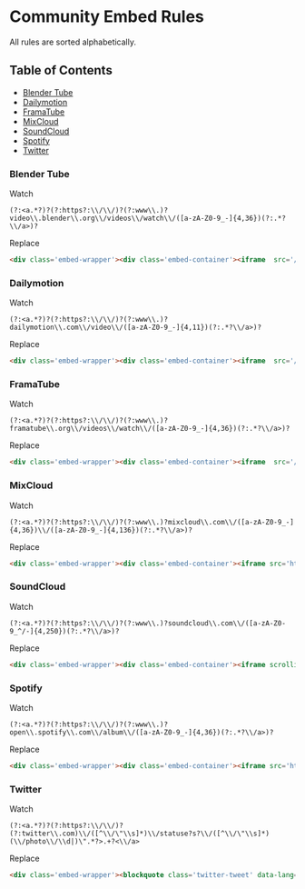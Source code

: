# Community Embed Rules

All rules are sorted alphabetically.

## Table of Contents

<!-- START doctoc generated TOC please keep comment here to allow auto update -->
<!-- DON'T EDIT THIS SECTION, INSTEAD RE-RUN doctoc TO UPDATE -->
 

- [Blender Tube](#blender-tube)
- [Dailymotion](#dailymotion)
- [FramaTube](#framatube)
- [MixCloud](#mixcloud)
- [SoundCloud](#soundcloud)
- [Spotify](#spotify)
- [Twitter](#twitter)

<!-- END doctoc generated TOC please keep comment here to allow auto update -->

### Blender Tube

Watch

```regex
(?:<a.*?)?(?:https?:\\/\\/)?(?:www\\.)?video\\.blender\\.org\\/videos\\/watch\\/([a-zA-Z0-9_-]{4,36})(?:.*?\\/a>)?
```

Replace

```html
<div class='embed-wrapper'><div class='embed-container'><iframe  src='//video.blender.org/videos/embed/$1' frameborder='0' allowfullscreen></iframe></div></div>
```

### Dailymotion

Watch

```regex
(?:<a.*?)?(?:https?:\\/\\/)?(?:www\\.)?dailymotion\\.com\\/video\\/([a-zA-Z0-9_-]{4,11})(?:.*?\\/a>)?
```

Replace

```html
<div class='embed-wrapper'><div class='embed-container'><iframe  src='//www.dailymotion.com/embed/video/$1' frameborder='0' allowfullscreen></iframe></div></div>
```

### FramaTube

Watch

```regex
(?:<a.*?)?(?:https?:\\/\\/)?(?:www\\.)?framatube\\.org\\/videos\\/watch\\/([a-zA-Z0-9_-]{4,36})(?:.*?\\/a>)?
```

Replace

```html
<div class='embed-wrapper'><div class='embed-container'><iframe  src='//framatube.org/videos/embed/$1' frameborder='0' allowfullscreen></iframe></div></div>
```

### MixCloud

Watch

```regex
(?:<a.*?)?(?:https?:\\/\\/)?(?:www\\.)?mixcloud\\.com\\/([a-zA-Z0-9_-]{4,36})\\/([a-zA-Z0-9_-]{4,136})(?:.*?\\/a>)?
```

Replace

```html
<div class='embed-wrapper'><div class='embed-container'><iframe src='https://www.mixcloud.com/widget/iframe/?light=1&hide_artwork=1&feed=%2F$1%2F$2%2F' frameborder='0'></iframe></div></div>
```

### SoundCloud

Watch

```regex
(?:<a.*?)?(?:https?:\\/\\/)?(?:www\\.)?soundcloud\\.com\\/([a-zA-Z0-9_^/-]{4,250})(?:.*?\\/a>)?
```

Replace

```html
<div class='embed-wrapper'><div class='embed-container'><iframe scrolling='no' frameborder='no' allow='autoplay' src='https://w.soundcloud.com/player/?url=https://soundcloud.com/$1&color=%23ff5500&auto_play=false&hide_related=false&show_comments=true&show_user=true&show_reposts=false&show_teaser=true&visual=true'></iframe></div></div>
```

### Spotify

Watch

```regex
(?:<a.*?)?(?:https?:\\/\\/)?(?:www\\.)?open\\.spotify\\.com\\/album\\/([a-zA-Z0-9_-]{4,36})(?:.*?\\/a>)?
```

Replace

```html
<div class='embed-wrapper'><div class='embed-container'><iframe src='https://open.spotify.com/embed/album/$1' frameborder='0' allowtransparency='true' allow='encrypted-media'></iframe></div></div>
```

### Twitter

Watch

```regex
(?:<a.*?)?(?:https?:\\/\\/)?(?:twitter\\.com)\\/([^\\/\"\\s]*)\\/statuse?s?\\/([^\\/\"\\s]*)(\\/photo\\/\\d|)\".*?>.+?<\\/a>
```

Replace

```html
<div class='embed-wrapper'><blockquote class='twitter-tweet' data-lang='en'><a href='https://twitter.com/$1/status/$2'></a></blockquote><script async src='//platform.twitter.com/widgets.js' charset='utf-8'></script></div>
```
